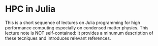 # HPC in Julia

This is a short sequence of lectures on Julia programming for high performance computing especially on condensed matter physics.
This lecture note is NOT self-contained: It provides a minumum description of these tecniques and introduces relevant references.